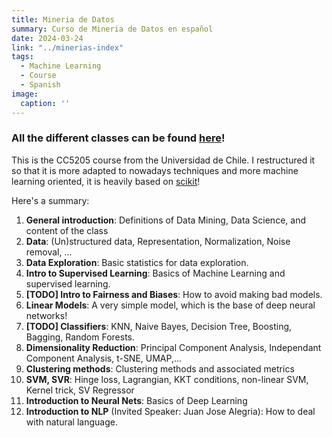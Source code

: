 ```yaml
---
title: Mineria de Datos
summary: Curso de Mineria de Datos en español
date: 2024-03-24
link: "../minerias-index"
tags:
  - Machine Learning
  - Course
  - Spanish
image:
  caption: ''
---
```


### All the different classes can be found [here](../../minerias)! 

This is the CC5205 course from the Universidad de Chile. I restructured it so that it is more adapted to nowadays techniques and more machine learning oriented, it is heavily based on [scikit](https://scikit-learn.org/)! 

Here's a summary: 
1. **General introduction**: Definitions of Data Mining, Data Science, and content of the class
2. **Data**: (Un)structured data, Representation, Normalization, Noise removal, ... 
3. **Data Exploration**: Basic statistics for data exploration.
4. **Intro to Supervised Learning**: Basics of Machine Learning and supervised learning.
5. **[TODO] Intro to Fairness and Biases**: How to avoid making bad models.
6. **Linear Models**: A very simple model, which is the base of deep neural networks!
7. **[TODO] Classifiers**: KNN, Naive Bayes, Decision Tree, Boosting, Bagging, Random Forests.
8. **Dimensionality Reduction**: Principal Component Analysis, Independant Component Analysis, t-SNE, UMAP,... 
9. **Clustering methods**: Clustering methods and associated metrics 
10. **SVM, SVR**: Hinge loss, Lagrangian, KKT conditions, non-linear SVM, Kernel trick, SV Regressor  
11. **Introduction to Neural Nets**: Basics of Deep Learning
12. **Introduction to NLP** (Invited Speaker: Juan Jose Alegria): How to deal with natural language.
